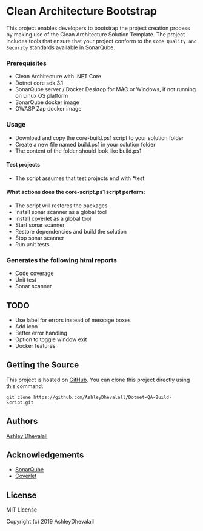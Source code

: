 # Clean Architecture Bootstrap
This project enables developers to bootstrap the project creation process by making use of the Clean Architecture Solution Template. The project includes tools that ensure that your project conform to the `Code Quality and Security` standards available in SonarQube.

### Prerequisites
* Clean Architecture with .NET Core
* Dotnet core sdk 3.1
* SonarQube server / Docker Desktop for MAC or Windows, if not running on Linux OS platform
* SonarQube docker image
* OWASP Zap docker image

### Usage
* Download and copy the core-build.ps1 script to your solution folder
* Create a new file named build.ps1 in your solution folder
* The content of the folder should look like build.ps1

#### Test projects
* The script assumes that test projects end with *test

#### What actions does the core-script.ps1 script perform:
* The script will restores the packages
* Install sonar scanner as a global tool
* Install coverlet as a global tool
* Start sonar scanner
* Restore dependencies and build the solution
* Stop sonar scanner
* Run unit tests

### Generates the following html reports
* Code coverage
* Unit test
* Sonar scanner

## TODO
* Use label for errors instead of message boxes
* Add icon
* Better error handling
* Option to toggle window exit
* Docker features

## Getting the Source

This project is hosted on [GitHub](https://github.com/AshleyDhevalall/Dotnet-QA-Build-Script). You can clone this project directly using this command:
```
git clone https://github.com/AshleyDhevalall/Dotnet-QA-Build-Script.git
```

## Authors

[Ashley Dhevalall](https://github.com/AshleyDhevalall)

## Acknowledgements

* [SonarQube](<http://nunit.org>)
* [Coverlet](<https://github.com/gurock/testrail-api>)

## License

MIT License

Copyright (c) 2019 AshleyDhevalall
